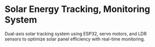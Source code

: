 # Solar Energy Tracking, Monitoring System
Dual-axis solar tracking system using ESP32, servo motors, and LDR sensors to optimize solar panel efficiency with real-time monitoring.
